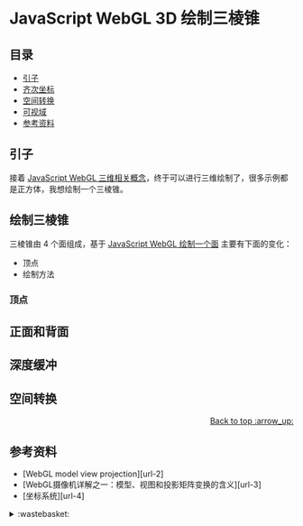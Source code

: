 # JavaScript WebGL 3D 绘制三棱锥
## <a name="index"></a> 目录
- [引子](#start)
- [齐次坐标](#coord)
- [空间转换](#transform)
- [可视域](#view)
- [参考资料](#reference)

## <a name="start"></a> 引子
接着 [JavaScript WebGL 三维相关概念][url-pre]，终于可以进行三维绘制了，很多示例都是正方体，我想绘制一个三棱锥。

## <a name="coord"></a> 绘制三棱锥
三棱锥由 4 个面组成，基于 [JavaScript WebGL 绘制一个面][url-pre2] 主要有下面的变化：
- 顶点
- 绘制方法

### 顶点

## 正面和背面

## 深度缓冲

## <a name="transform"></a> 空间转换


<div align="right"><a href="#index">Back to top :arrow_up:</a></div>


## <a name="reference"></a> 参考资料
- [WebGL model view projection][url-2]
- [WebGL摄像机详解之一：模型、视图和投影矩阵变换的含义][url-3]
- [坐标系统][url-4]

[url-pre]:https://github.com/XXHolic/segment/issues/120
[url-pre2]:https://github.com/XXHolic/segment/issues/111
[url-pre3]:https://github.com/XXHolic/segment/issues/117


[url-1]:https://zhuanlan.zhihu.com/p/148760721

[url-example1]:https://xxholic.github.io/lab/starry-night/translate.html

[url-local-1]:./image/10.png
[url-local-2]:./image/11.png


<details>
<summary>:wastebasket:</summary>


</details>
